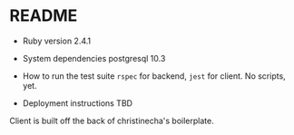 # README

* Ruby version
2.4.1

* System dependencies
postgresql 10.3

* How to run the test suite
`rspec` for backend, `jest` for client. No scripts, yet.

* Deployment instructions
TBD

Client is built off the back of christinecha's boilerplate.

